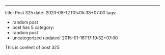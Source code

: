 ---
title: Post 325
date: 2020-08-12T05:05:33+07:00
tags:
  - random post
  - post has 5
category:
  - random post
  - uncategorized
updated: 2015-01-16T17:19:32+07:00

This is content of post 325